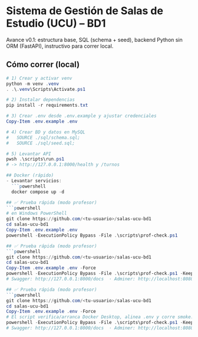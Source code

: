 ﻿# Sistema de Gestión de Salas de Estudio (UCU) – BD1

Avance v0.1: estructura base, SQL (schema + seed), backend Python sin ORM (FastAPI), instructivo para correr local.

## Cómo correr (local)
```powershell
# 1) Crear y activar venv
python -m venv .venv
. .\.venv\Scripts\Activate.ps1

# 2) Instalar dependencias
pip install -r requirements.txt

# 3) Crear .env desde .env.example y ajustar credenciales
Copy-Item .env.example .env

# 4) Crear BD y datos en MySQL
#   SOURCE ./sql/schema.sql;
#   SOURCE ./sql/seed.sql;

# 5) Levantar API
pwsh .\scripts\run.ps1
# -> http://127.0.0.1:8000/health y /turnos

## Docker (rápido)
- Levantar servicios:
  ```powershell
  docker compose up -d

## ✅ Prueba rápida (modo profesor)
```powershell
# en Windows PowerShell
git clone https://github.com/<tu-usuario>/salas-ucu-bd1
cd salas-ucu-bd1
Copy-Item .env.example .env
powershell -ExecutionPolicy Bypass -File .\scripts\prof-check.ps1

## ✅ Prueba rápida (modo profesor)
```powershell
git clone https://github.com/<tu-usuario>/salas-ucu-bd1
cd salas-ucu-bd1
Copy-Item .env.example .env -Force
powershell -ExecutionPolicy Bypass -File .\scripts\prof-check.ps1 -KeepApi
# Swagger: http://127.0.0.1:8000/docs  · Adminer: http://localhost:8080 (Servidor=db, root/root, base=salas_db)

## ✅ Prueba rápida (modo profesor)
```powershell
git clone https://github.com/<tu-usuario>/salas-ucu-bd1
cd salas-ucu-bd1
Copy-Item .env.example .env -Force
# El script verifica/arranca Docker Desktop, alinea .env y corre smoke.
powershell -ExecutionPolicy Bypass -File .\scripts\prof-check.ps1 -KeepApi
# Swagger: http://127.0.0.1:8000/docs  · Adminer: http://localhost:8080 (Servidor=db, root/root, base=salas_db)
